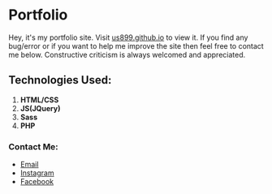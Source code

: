 # Portfolio
Hey, it's my portfolio site. Visit [us899.github.io](https://us899.github.io) to view it. If you find any bug/error or if you want to help me improve the site then feel free to contact me below. Constructive criticism is always welcomed and appreciated.

## Technologies Used:
1. **HTML/CSS**
2. **JS(JQuery)**
3. **Sass**
4. **PHP**
### Contact Me:
* [Email](mailto:utsavsingh899@gmail.com)
* [Instagram](https://www.instagram.com/us_codes/)
* [Facebook](https://www.facebook.com/utsav.singh.581)
